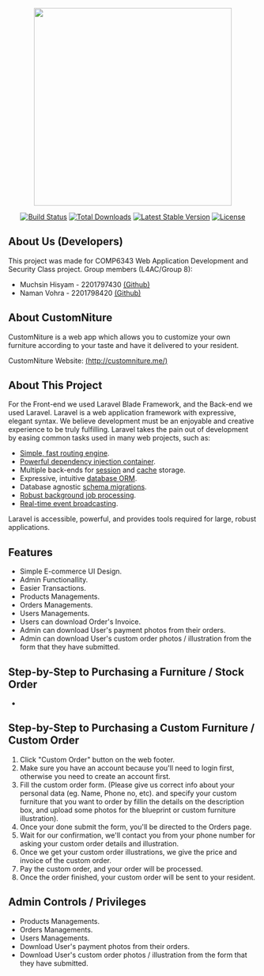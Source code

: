<p align="center"><img src="https://res.cloudinary.com/dtfbvvkyp/image/upload/v1566331377/laravel-logolockup-cmyk-red.svg" width="400"></p>

<p align="center">
<a href="https://travis-ci.org/laravel/framework"><img src="https://travis-ci.org/laravel/framework.svg" alt="Build Status"></a>
<a href="https://packagist.org/packages/laravel/framework"><img src="https://poser.pugx.org/laravel/framework/d/total.svg" alt="Total Downloads"></a>
<a href="https://packagist.org/packages/laravel/framework"><img src="https://poser.pugx.org/laravel/framework/v/stable.svg" alt="Latest Stable Version"></a>
<a href="https://packagist.org/packages/laravel/framework"><img src="https://poser.pugx.org/laravel/framework/license.svg" alt="License"></a>
</p>

## About Us (Developers)

This project was made for COMP6343 Web Application Development and Security Class project. 
Group members (L4AC/Group 8):

- Muchsin Hisyam - 2201797430 [(Github)](https://github.com/muchsinhisyam)
- Naman Vohra - 2201798420 [(Github)](https://github.com/namanv19)

## About CustomNiture

CustomNiture is a web app which allows you to customize your own furniture according to your taste and have it delivered to your resident.

CustomNiture Website: [(http://customniture.me/)](http://customniture.me/)

## About This Project

For the Front-end we used Laravel Blade Framework, and the Back-end we used Laravel. Laravel is a web application framework with expressive, elegant syntax. We believe development must be an enjoyable and creative experience to be truly fulfilling. Laravel takes the pain out of development by easing common tasks used in many web projects, such as:

- [Simple, fast routing engine](https://laravel.com/docs/routing).
- [Powerful dependency injection container](https://laravel.com/docs/container).
- Multiple back-ends for [session](https://laravel.com/docs/session) and [cache](https://laravel.com/docs/cache) storage.
- Expressive, intuitive [database ORM](https://laravel.com/docs/eloquent).
- Database agnostic [schema migrations](https://laravel.com/docs/migrations).
- [Robust background job processing](https://laravel.com/docs/queues).
- [Real-time event broadcasting](https://laravel.com/docs/broadcasting).

Laravel is accessible, powerful, and provides tools required for large, robust applications.

## Features

- Simple E-commerce UI Design.
- Admin Functionallity.
- Easier Transactions.
- Products Managements.
- Orders Managements.
- Users Managements.
- Users can download Order's Invoice.
- Admin can download User's payment photos from their orders.
- Admin can download User's custom order photos / illustration from the form that they have submitted.

## Step-by-Step to Purchasing a Furniture / Stock Order

- 

## Step-by-Step to Purchasing a Custom Furniture / Custom Order

1. Click "Custom Order" button on the web footer.
2. Make sure you have an account because you'll need to login first, otherwise you need to create an account first.
3. Fill the custom order form. (Please give us correct info about your personal data (eg. Name, Phone no, etc). and specify your custom furniture that you want to order by fillin the details on the description box, and upload some photos for the blueprint or custom furniture illustration).
4. Once your done submit the form, you'll be directed to the Orders page.
5. Wait for our confirmation, we'll contact you from your phone number for asking your custom order details and illustration.
6. Once we get your custom order illustrations, we give the price and invoice of the custom order.
7. Pay the custom order, and your order will be processed.
8. Once the order finished, your custom order will be sent to your resident.

## Admin Controls / Privileges
- Products Managements.
- Orders Managements.
- Users Managements.
- Download User's payment photos from their orders.
- Download User's custom order photos / illustration from the form that they have submitted.

